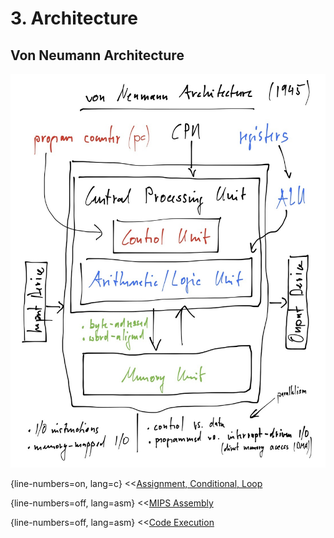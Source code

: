 # 3. Architecture

## Von Neumann Architecture

![Von Neumann Architecture](images/von-neumann-architecture.jpg "Von Neumann Architecture")

{line-numbers=on, lang=c}
<<[Assignment, Conditional, Loop](code/iteration.c)

{line-numbers=off, lang=asm}
<<[MIPS Assembly](code/iteration.s)

{line-numbers=off, lang=asm}
<<[Code Execution](code/iteration.d)